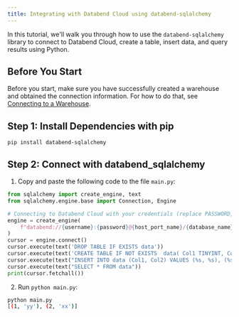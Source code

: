 ```yaml
---
title: Integrating with Databend Cloud using databend-sqlalchemy
---
```


In this tutorial, we'll walk you through how to use the `databend-sqlalchemy` library to connect to Databend Cloud, create a table, insert data, and query results using Python.

## Before You Start

Before you start, make sure you have successfully created a warehouse and obtained the connection information. For how to do that, see [Connecting to a Warehouse](/guides/cloud/using-databend-cloud/warehouses#connecting).

## Step 1: Install Dependencies with pip

```shell
pip install databend-sqlalchemy
```

## Step 2: Connect with databend_sqlalchemy

1. Copy and paste the following code to the file `main.py`:

```python
from sqlalchemy import create_engine, text
from sqlalchemy.engine.base import Connection, Engine

# Connecting to Databend Cloud with your credentials (replace PASSWORD, HOST, DATABASE, and WAREHOUSE_NAME)
engine = create_engine(
    f"databend://{username}:{password}@{host_port_name}/{database_name}?sslmode=disable"
)
cursor = engine.connect()
cursor.execute(text('DROP TABLE IF EXISTS data'))
cursor.execute(text('CREATE TABLE IF NOT EXISTS  data( Col1 TINYINT, Col2 VARCHAR )'))
cursor.execute(text("INSERT INTO data (Col1, Col2) VALUES (%s, %s), (%s, %s)", [1, 'yy', 2, 'xx']))
cursor.execute(text("SELECT * FROM data"))
print(cursor.fetchall())
```

2. Run `python main.py`:

```bash
python main.py
[(1, 'yy'), (2, 'xx')]
```
